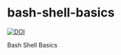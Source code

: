 # bash-shell-basics

[![DOI](https://zenodo.org/badge/548032349.svg)](https://zenodo.org/badge/latestdoi/548032349)


Bash Shell Basics
